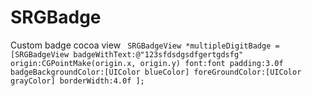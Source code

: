 SRGBadge
========

Custom badge cocoa view
<code>
SRGBadgeView *multipleDigitBadge = [SRGBadgeView badgeWithText:@"123sfdsdgsdfgertgdsfg"
                                                            origin:CGPointMake(origin.x, origin.y)
                                                              font:font
                                                           padding:3.0f
                                                   badgeBackgroundColor:[UIColor blueColor]
                                                   foreGroundColor:[UIColor grayColor]
                                                       borderWidth:4.0f
                                                            ];</code>
